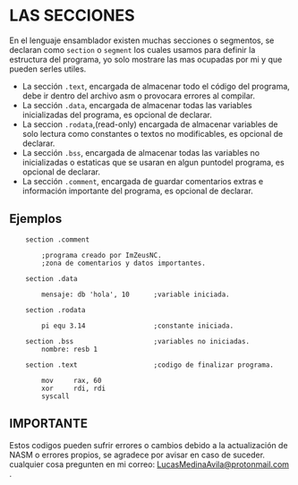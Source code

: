 # LAS SECCIONES

En el lenguaje ensamblador existen muchas secciones o segmentos, se declaran como `section` o `segment` los cuales usamos para definir la estructura del programa, yo solo mostrare las mas ocupadas por mi y que pueden serles utiles.

- La sección `.text`, encargada de almacenar todo el código del programa, debe ir dentro del archivo asm o provocara errores al compilar.
- La sección `.data`, encargada de almacenar todas las variables inicializadas del programa, es opcional de declarar.
- La seccion `.rodata`,(read-only) encargada de almacenar variables de solo lectura como constantes o textos no modificables, es opcional de declarar.
- La sección `.bss`, encargada de almacenar todas las variables no inicializadas o estaticas que se usaran en algun puntodel programa, es opcional de declarar.
- La sección `.comment`, encargada de guardar comentarios extras e información importante del programa, es opcional de declarar.

## Ejemplos

```
    section .comment

        ;programa creado por ImZeusNC.
        ;zona de comentarios y datos importantes.

    section .data

        mensaje: db 'hola', 10      ;variable iniciada.

    section .rodata

        pi equ 3.14                 ;constante iniciada.

    section .bss                    ;variables no iniciadas.
        nombre: resb 1

    section .text                   ;codigo de finalizar programa.

        mov     rax, 60
        xor     rdi, rdi
        syscall
```
## IMPORTANTE

Estos codigos pueden sufrir errores o cambios debido a la actualización de NASM o errores propios, se agradece por avisar en caso de suceder.
cualquier cosa pregunten en mi correo:
LucasMedinaAvila@protonmail.com .